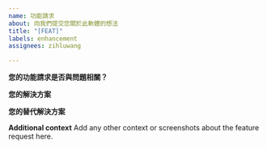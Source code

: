 ```yaml
---
name: 功能請求
about: 向我們提交您關於此軟體的想法
title: "[FEAT]"
labels: enhancement
assignees: zihluwang

---
```


**您的功能請求是否與問題相關？**
<!-- 如果您的請求與問題相關，請描述問題所在。 -->

**您的解決方案**
<!-- 您對該功能的描述 -->

**您的替代解決方案**
<!-- 除了主要解決方案之外，如果您還有其他替代的想法，可以在這裏描述。 -->

**Additional context**
Add any other context or screenshots about the feature request here.
